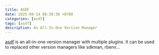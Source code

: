```yaml
---
title: ASDF
date: 2025-09-14 06:39:30 +0700
categories: [asdf]
tags: [asdf]
description: An All-In-One Version Manager
---
```


[asdf](https://asdf-vm.com) is an all-in-one version manager with multiple plugins. It can be used to replaced other version managers like sdkman, rbenv...
